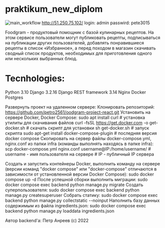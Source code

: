# praktikum_new_diplom
![main_workflow](https://github.com/Petro2561/foodgram-project-react/actions/workflows/main.yml/badge.svg)
http://51.250.75.102/
login: admin
passwird: pete3015

Foodgram - продуктовый помощник с базой кулинарных рецептов. На этом сервисе пользователи могут публиковать рецепты, подписываться на публикации других пользователей, добавлять понравившиеся рецепты в список «Избранное», а перед походом в магазин скачивать сводный список продуктов, необходимых для приготовления одного или нескольких выбранных блюд.

# Tecnhologies:
Python 3.10
Django 3.2.16
Django REST framework 3.14
Nginx
Docker
Postgres

Развернуть проект на удаленном сервере:
Клонировать репозиторий:
https://github.com/petro2561/oodgram-project-react.git
Установить на сервере Docker, Docker Compose:
sudo apt install curl                                   # установка утилиты для скачивания файлов
curl -fsSL https://get.docker.com -o get-docker.sh      # скачать скрипт для установки
sh get-docker.sh                                        # запуск скрипта
sudo apt-get install docker-compose-plugin              # последняя версия docker compose
Скопировать на сервер файлы docker-compose.yml, nginx.conf из папки infra (команды выполнять находясь в папке infra):
scp docker-compose.yml nginx.conf username@IP:/home/username/   # username - имя пользователя на сервере
                                                                # IP - публичный IP сервера

Создать и запустить контейнеры Docker, выполнить команду на сервере (версии команд "docker compose" или "docker-compose" отличаются в зависимости от установленной версии Docker Compose):
sudo docker compose up -d
После успешной сборки выполнить миграции:
sudo docker compose exec backend python manage.py migrate
Создать суперпользователя:
sudo docker compose exec backend python manage.py createsuperuser
Собрать статику:
sudo docker compose exec backend python manage.py collectstatic --noinput
Наполнить базу данных содержимым из файла ingredients.json:
sudo docker compose exec backend python manage.py loaddata ingredients.json

Автор backend'а:
Петр Анреев (c) 2022